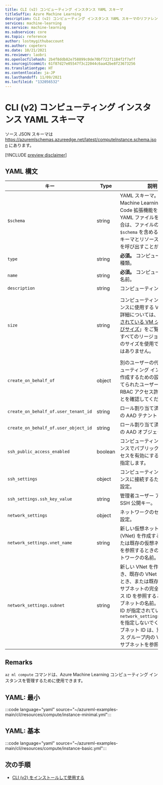```yaml
---
title: CLI (v2) コンピューティング インスタンス YAML スキーマ
titleSuffix: Azure Machine Learning
description: CLI (v2) コンピューティング インスタンス YAML スキーマのリファレンス ドキュメント。
services: machine-learning
ms.service: machine-learning
ms.subservice: core
ms.topic: reference
author: lostmygithubaccount
ms.author: copeters
ms.date: 10/21/2021
ms.reviewer: laobri
ms.openlocfilehash: 2b4f8ddb82e758899c0de70bf722f1184f2f7aff
ms.sourcegitcommit: 61f87d27e05547f3c22044c6aa42be8f23673256
ms.translationtype: HT
ms.contentlocale: ja-JP
ms.lasthandoff: 11/09/2021
ms.locfileid: "132056532"
---
```

# <a name="cli-v2-compute-instance-yaml-schema"></a>CLI (v2) コンピューティング インスタンス YAML スキーマ

ソース JSON スキーマは https://azuremlschemas.azureedge.net/latest/computeInstance.schema.json にあります。

[!INCLUDE [preview disclaimer](../../includes/machine-learning-preview-generic-disclaimer.md)]

## <a name="yaml-syntax"></a>YAML 構文

| キー | Type | 説明 | 使用できる値 | 既定値 |
| --- | ---- | ----------- | -------------- | ------- |
| `$schema` | string | YAML スキーマ。 Azure Machine Learning 用 VS Code 拡張機能を使用して YAML ファイルを作成する場合は、ファイルの先頭に `$schema` を含めることで、スキーマとリソースの入力候補を呼び出すことができます。 | | |
| `type` | string | **必須。** コンピューティングの種類。 | `computeinstance` | |
| `name` | string | **必須。** コンピューティングの名前。 | | |
| `description` | string | コンピューティングの説明。 | | |
| `size` | string | コンピューティング インスタンスに使用する VM サイズ。 詳細については、「[サポートされている VM シリーズおよびサイズ](concept-compute-target.md#supported-vm-series-and-sizes)」をご覧ください。 すべてのリージョンですべてのサイズを使用できるわけではありません。 | 特定のリージョンでサポートされているサイズの一覧については、`az ml compute list-sizes` コマンドを使用してください。  | `Standard_DS3_v2` |
| `create_on_behalf_of` | object | 別のユーザーの代理でコンピューティング インスタンスを作成するための設定。 割り当てられたユーザーに正しい RBAC アクセス許可があることを確認してください。 |  |  |
| `create_on_behalf_of.user_tenant_id` | string | ロール割り当て済みユーザーの AAD テナント ID。 |  |  |
| `create_on_behalf_of.user_object_id` | string | ロール割り当て済みユーザーの AAD オブジェクト ID。 |  |  |
| `ssh_public_access_enabled` | boolean | コンピューティング インスタンスでパブリック SSH アクセスを有効にするかどうかを指定します。 | | `false` |
| `ssh_settings` | object | コンピューティング インスタンスに接続するための SSH 設定。 | | |
| `ssh_settings.ssh_key_value` | string | 管理者ユーザー アカウントの SSH 公開キー。 | | |
| `network_settings` | object | ネットワークのセキュリティ設定。 | | |
| `network_settings.vnet_name` | string | 新しい仮想ネットワーク (VNet) を作成するとき、または既存の仮想ネットワークを参照するときの、仮想ネットワークの名前。 | | |
| `network_settings.subnet` | string | 新しい VNet を作成するとき、既存の VNet を参照するとき、または既存の VNet のサブネットの完全修飾リソース ID を参照するときの、サブネットの名前。 サブネット ID が指定されている場合は `network_settings.vnet_name` を指定しないでください。 サブネット ID は、別のリソース グループ内の VNet またはサブネットを参照できます。 | | |

## <a name="remarks"></a>Remarks

`az ml compute` コマンドは、Azure Machine Learning コンピューティング インスタンスを管理するために使用できます。

## <a name="yaml-minimal"></a>YAML: 最小

:::code language="yaml" source="~/azureml-examples-main/cli/resources/compute/instance-minimal.yml":::

## <a name="yaml-basic"></a>YAML: 基本

:::code language="yaml" source="~/azureml-examples-main/cli/resources/compute/instance-basic.yml":::

## <a name="next-steps"></a>次の手順

- [CLI (v2) をインストールして使用する](how-to-configure-cli.md)
